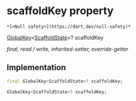 


# scaffoldKey property




    *[<Null safety>](https://dart.dev/null-safety)*


[GlobalKey](https://api.flutter.dev/flutter/widgets/GlobalKey-class.html)&lt;[ScaffoldState](https://api.flutter.dev/flutter/material/ScaffoldState-class.html)>? scaffoldKey
  
_final, read / write, inherited-setter, override-getter_






## Implementation

```dart
final GlobalKey<ScaffoldState>? scaffoldKey;

GlobalKey<ScaffoldState>? scaffoldKey;
```







